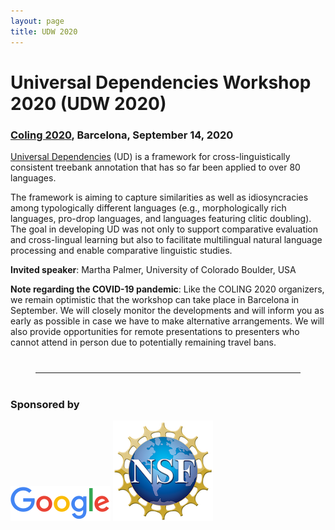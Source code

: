 ```yaml
---
layout: page
title: UDW 2020
---
```


# Universal Dependencies Workshop 2020 (UDW 2020)

### [Coling 2020](https://coling2020.org), Barcelona,  September 14, 2020


[Universal Dependencies](http://universaldependencies.org/) (UD) is a
framework for cross-linguistically consistent treebank annotation that
has so far been applied to over 80 languages.

The framework is aiming to capture similarities as well as
idiosyncracies among typologically different languages (e.g.,
morphologically rich languages, pro-drop languages, and languages
featuring clitic doubling). The goal in developing UD was not only to
support comparative evaluation and cross-lingual learning but also to
facilitate multilingual natural language processing and enable
comparative linguistic studies.

**Invited speaker**: Martha Palmer, University of Colorado Boulder, USA

**Note regarding the COVID-19 pandemic**: Like the COLING 2020 organizers, we remain optimistic that the workshop can take place in Barcelona in September. We will closely monitor the developments  and will inform you as early as possible in case we have to make alternative arrangements. We will also provide opportunities for remote presentations to presenters who cannot attend in person due to potentially remaining travel bans. 

<hr style="margin:40px">

### Sponsored by

<img src="GoogleLogo_Color.png" alt="Google">  <img src="NSF_Logo.png" alt="NSF"> 

